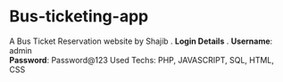 # Bus-ticketing-app
A Bus Ticket Reservation website by Shajib
.
**Login Details**
 .
**Username**: admin <br>
**Password**: Password@123
Used Techs: PHP, JAVASCRIPT, SQL, HTML, CSS
